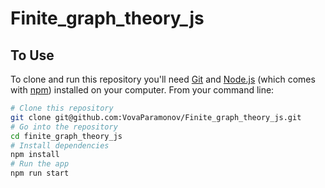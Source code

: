 # Finite_graph_theory_js

## To Use

To clone and run this repository you'll need [Git](https://git-scm.com) and [Node.js](https://nodejs.org/en/download/) (which comes with [npm](http://npmjs.com)) installed on your computer. From your command line:

```bash
# Clone this repository
git clone git@github.com:VovaParamonov/Finite_graph_theory_js.git
# Go into the repository
cd finite_graph_theory_js
# Install dependencies
npm install
# Run the app
npm run start
```
